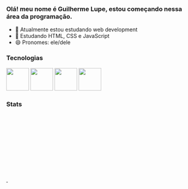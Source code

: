 ### Olá! meu nome é Guilherme Lupe, estou começando nessa área da programação.

- 🔭 Atualmente estou estudando web development
- 🌱 Estudando HTML, CSS e JavaScript
- 😄 Pronomes: ele/dele

### Tecnologias
<div>
  <img src="https://cdn.jsdelivr.net/gh/devicons/devicon/icons/javascript/javascript-original.svg" width= "60"/>
  <img src="https://cdn.jsdelivr.net/gh/devicons/devicon/icons/html5/html5-original.svg" width= "60"/>
  <img src="https://cdn.jsdelivr.net/gh/devicons/devicon/icons/css3/css3-original.svg" width= "60"/>
  <img src="https://cdn.jsdelivr.net/gh/devicons/devicon/icons/photoshop/photoshop-line.svg" width= "60"/>
</div>

### Stats
<div>
  <a href="https://github.com/Gui1127">
    <img height="180cm" scr="https://github-readme-stats.vercel.app/api/top-langs/?username=Gui1127&layout=compact&langs_cont=7&theme=github_dark"/>
    <img height="180cm" scr="https://github-readme-stats.vercel.app/api?username=Gui1127&show_icons=true&theme=github_dark&include_all_comits=true&count_private=true"/>

  </a>
</div>

